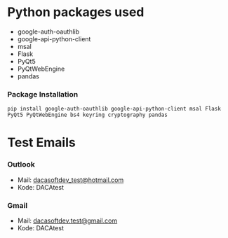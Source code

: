 # Python packages used
- google-auth-oauthlib
- google-api-python-client
- msal
- Flask
- PyQt5
- PyQtWebEngine
- pandas

### Package Installation
```
pip install google-auth-oauthlib google-api-python-client msal Flask PyQt5 PyQtWebEngine bs4 keyring cryptography pandas
```

# Test Emails
### Outlook
- Mail: dacasoftdev_test@hotmail.com
- Kode: DACAtest
### Gmail
- Mail: dacasoftdev.test@gmail.com
- Kode: DACAtest
